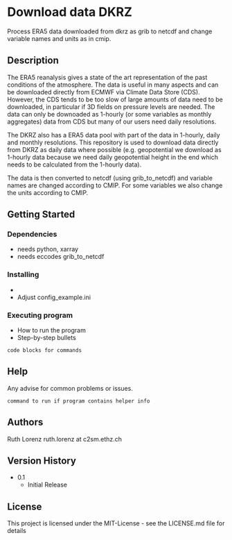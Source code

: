 # Download data DKRZ

Process ERA5 data downloaded from dkrz as grib to netcdf and change variable names and units as in cmip.

## Description

The ERA5 reanalysis gives a state of the art representation of the past conditions of the atmosphere. The data is 
useful in many aspects and can be downloaded directly from ECMWF via Climate Data Store (CDS). However, the CDS
tends to be too slow of large amounts of data need to be downloaded, in particular if 3D fields on pressure levels are needed.
The data can only be downoaded as 1-hourly (or some variables as monthly aggregates) data from CDS but many of our users need daily resolutions.

The DKRZ also has a ERA5 data pool with part of the data in 1-hourly, daily and monthly resolutions.
This repository is used to download data directly from DKRZ as daily data where possible
(e.g. geopotential we download as 1-hourly data because we need daily geopotential height in the end which needs to be calculated from the 1-hourly data).

The data is then converted to netcdf (using grib_to_netcdf) and variable names are changed according to CMIP.
For some variables we also change the units according to CMIP.

## Getting Started

### Dependencies

* needs python, xarray
* needs eccodes grib_to_netcdf


### Installing

* 
* Adjust config_example.ini
  
### Executing program

* How to run the program
* Step-by-step bullets
```
code blocks for commands
```

## Help

Any advise for common problems or issues.
```
command to run if program contains helper info
```

## Authors

Ruth Lorenz
ruth.lorenz at c2sm.ethz.ch

## Version History
* 0.1
    * Initial Release

## License

This project is licensed under the MIT-License - see the LICENSE.md file for details
